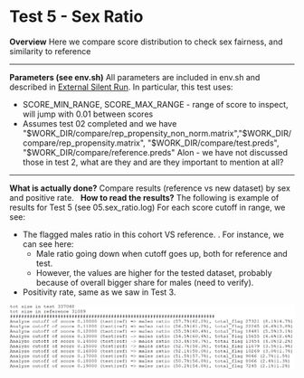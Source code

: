 # Test 5 - Sex Ratio

**Overview**
Here we compare score distribution to check sex fairness, and similarity to reference  
****
**Parameters (see env.sh)**
All parameters are included in env.sh and described in [External Silent Run](../External%20Silent%20Run).
In particular, this test uses:

- SCORE_MIN_RANGE, SCORE_MAX_RANGE - range of score to inspect, will jump with 0.01 between scores
- Assumes test 02 completed and we have "$WORK_DIR/compare/rep_propensity_non_norm.matrix","$WORK_DIR/compare/rep_propensity.matrix", "$WORK_DIR/compare/test.preds", "$WORK_DIR/compare/reference.preds" Alon - we have not discussed those in test 2, what are they and are they important to mention at all?
****
**What is actually done?**
Compare results (reference vs new dataset) by sex and positive rate.
 
**How to read the results?**
The following is example of results for Test 5 (see 05.sex_ratio.log)
For each score cutoff in range, we see:

- The flagged males ratio in this cohort VS reference. . For instance, we can see here:
    - Male ratio going down when cutoff goes up, both for reference and test.
    - However, the values are higher for the tested dataset, probably because of overall bigger share for males (need to verify).
- Positivity rate, same as we saw in Test 3.
<img src="../../../../attachments/13926532/13926530.png"/>

